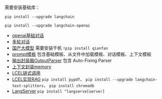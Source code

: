 需要安装基础库：

`pip install --upgrade langchain`

`pip install --upgrade langchain-openai`

- [openai基础对话](./index1.py)
- [多轮对话](./index1.py)
- [国产大模型](./index2.py) 需要安装千帆 `!pip install qianfan`
- [prompt模板](./index3.py)  包含基础模板、从文件中加载模板、对话模板、上下文模板
- [输出封装器OutputParser](./index4.py) 包含 Auto-Fixing Parser
- [上下文封装memory](./index5.py)
- [LCEL链式调用](./index6.py)
- [LCEL实现RAG](./index7.py) `pip install pypdf`、 `pip install --upgrade langchain-text-splitters`、 `pip install chromadb`
- [LangServer](./index8.py) `pip install "langserve[server]`
